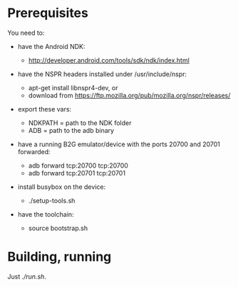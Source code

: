 # Prerequisites

You need to:

* have the Android NDK:
    * http://developer.android.com/tools/sdk/ndk/index.html

* have the NSPR headers installed under /usr/include/nspr:
    * apt-get install libnspr4-dev, or
    * download from https://ftp.mozilla.org/pub/mozilla.org/nspr/releases/

* export these vars:
    * NDKPATH = path to the NDK folder
    * ADB = path to the adb binary

* have a running B2G emulator/device with the ports 20700 and 20701 forwarded:
    * adb forward tcp:20700 tcp:20700
    * adb forward tcp:20701 tcp:20701

* install busybox on the device:
    * ./setup-tools.sh

* have the toolchain:
    * source bootstrap.sh

# Building, running

Just *./run.sh*.
